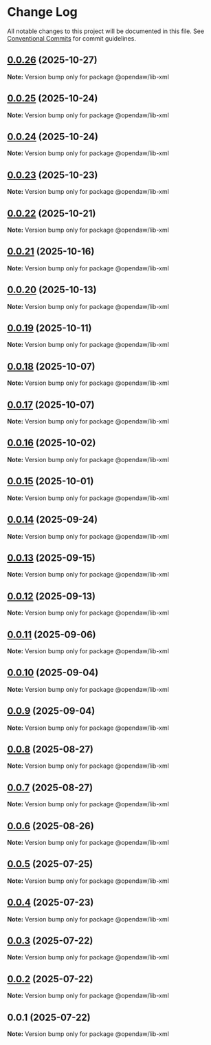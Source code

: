# Change Log

All notable changes to this project will be documented in this file.
See [Conventional Commits](https://conventionalcommits.org) for commit guidelines.

## [0.0.26](https://github.com/andremichelle/openDAW/compare/@opendaw/lib-xml@0.0.25...@opendaw/lib-xml@0.0.26) (2025-10-27)

**Note:** Version bump only for package @opendaw/lib-xml

## [0.0.25](https://github.com/andremichelle/openDAW/compare/@opendaw/lib-xml@0.0.24...@opendaw/lib-xml@0.0.25) (2025-10-24)

**Note:** Version bump only for package @opendaw/lib-xml

## [0.0.24](https://github.com/andremichelle/openDAW/compare/@opendaw/lib-xml@0.0.23...@opendaw/lib-xml@0.0.24) (2025-10-24)

**Note:** Version bump only for package @opendaw/lib-xml

## [0.0.23](https://github.com/andremichelle/openDAW/compare/@opendaw/lib-xml@0.0.22...@opendaw/lib-xml@0.0.23) (2025-10-23)

**Note:** Version bump only for package @opendaw/lib-xml

## [0.0.22](https://github.com/andremichelle/openDAW/compare/@opendaw/lib-xml@0.0.21...@opendaw/lib-xml@0.0.22) (2025-10-21)

**Note:** Version bump only for package @opendaw/lib-xml

## [0.0.21](https://github.com/andremichelle/openDAW/compare/@opendaw/lib-xml@0.0.20...@opendaw/lib-xml@0.0.21) (2025-10-16)

**Note:** Version bump only for package @opendaw/lib-xml

## [0.0.20](https://github.com/andremichelle/openDAW/compare/@opendaw/lib-xml@0.0.19...@opendaw/lib-xml@0.0.20) (2025-10-13)

**Note:** Version bump only for package @opendaw/lib-xml

## [0.0.19](https://github.com/andremichelle/openDAW/compare/@opendaw/lib-xml@0.0.18...@opendaw/lib-xml@0.0.19) (2025-10-11)

**Note:** Version bump only for package @opendaw/lib-xml

## [0.0.18](https://github.com/andremichelle/openDAW/compare/@opendaw/lib-xml@0.0.17...@opendaw/lib-xml@0.0.18) (2025-10-07)

**Note:** Version bump only for package @opendaw/lib-xml

## [0.0.17](https://github.com/andremichelle/openDAW/compare/@opendaw/lib-xml@0.0.16...@opendaw/lib-xml@0.0.17) (2025-10-07)

**Note:** Version bump only for package @opendaw/lib-xml

## [0.0.16](https://github.com/andremichelle/openDAW/compare/@opendaw/lib-xml@0.0.15...@opendaw/lib-xml@0.0.16) (2025-10-02)

**Note:** Version bump only for package @opendaw/lib-xml

## [0.0.15](https://github.com/andremichelle/openDAW/compare/@opendaw/lib-xml@0.0.14...@opendaw/lib-xml@0.0.15) (2025-10-01)

**Note:** Version bump only for package @opendaw/lib-xml

## [0.0.14](https://github.com/andremichelle/openDAW/compare/@opendaw/lib-xml@0.0.13...@opendaw/lib-xml@0.0.14) (2025-09-24)

**Note:** Version bump only for package @opendaw/lib-xml

## [0.0.13](https://github.com/andremichelle/openDAW/compare/@opendaw/lib-xml@0.0.12...@opendaw/lib-xml@0.0.13) (2025-09-15)

**Note:** Version bump only for package @opendaw/lib-xml

## [0.0.12](https://github.com/andremichelle/openDAW/compare/@opendaw/lib-xml@0.0.11...@opendaw/lib-xml@0.0.12) (2025-09-13)

**Note:** Version bump only for package @opendaw/lib-xml

## [0.0.11](https://github.com/andremichelle/openDAW/compare/@opendaw/lib-xml@0.0.10...@opendaw/lib-xml@0.0.11) (2025-09-06)

**Note:** Version bump only for package @opendaw/lib-xml

## [0.0.10](https://github.com/andremichelle/openDAW/compare/@opendaw/lib-xml@0.0.9...@opendaw/lib-xml@0.0.10) (2025-09-04)

**Note:** Version bump only for package @opendaw/lib-xml

## [0.0.9](https://github.com/andremichelle/openDAW/compare/@opendaw/lib-xml@0.0.8...@opendaw/lib-xml@0.0.9) (2025-09-04)

**Note:** Version bump only for package @opendaw/lib-xml

## [0.0.8](https://github.com/andremichelle/openDAW/compare/@opendaw/lib-xml@0.0.7...@opendaw/lib-xml@0.0.8) (2025-08-27)

**Note:** Version bump only for package @opendaw/lib-xml

## [0.0.7](https://github.com/andremichelle/openDAW/compare/@opendaw/lib-xml@0.0.6...@opendaw/lib-xml@0.0.7) (2025-08-27)

**Note:** Version bump only for package @opendaw/lib-xml

## [0.0.6](https://github.com/andremichelle/openDAW/compare/@opendaw/lib-xml@0.0.5...@opendaw/lib-xml@0.0.6) (2025-08-26)

**Note:** Version bump only for package @opendaw/lib-xml

## [0.0.5](https://github.com/andremichelle/openDAW/compare/@opendaw/lib-xml@0.0.4...@opendaw/lib-xml@0.0.5) (2025-07-25)

**Note:** Version bump only for package @opendaw/lib-xml

## [0.0.4](https://github.com/andremichelle/openDAW/compare/@opendaw/lib-xml@0.0.3...@opendaw/lib-xml@0.0.4) (2025-07-23)

**Note:** Version bump only for package @opendaw/lib-xml

## [0.0.3](https://github.com/andremichelle/openDAW/compare/@opendaw/lib-xml@0.0.2...@opendaw/lib-xml@0.0.3) (2025-07-22)

**Note:** Version bump only for package @opendaw/lib-xml

## [0.0.2](https://github.com/andremichelle/openDAW/compare/@opendaw/lib-xml@0.0.1...@opendaw/lib-xml@0.0.2) (2025-07-22)

**Note:** Version bump only for package @opendaw/lib-xml

## 0.0.1 (2025-07-22)

**Note:** Version bump only for package @opendaw/lib-xml
